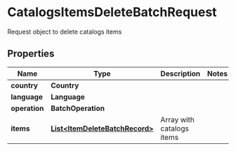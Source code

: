 

# CatalogsItemsDeleteBatchRequest

Request object to delete catalogs items

## Properties

| Name | Type | Description | Notes |
|------------ | ------------- | ------------- | -------------|
|**country** | **Country** |  |  |
|**language** | **Language** |  |  |
|**operation** | **BatchOperation** |  |  |
|**items** | [**List&lt;ItemDeleteBatchRecord&gt;**](ItemDeleteBatchRecord.md) | Array with catalogs items |  |



